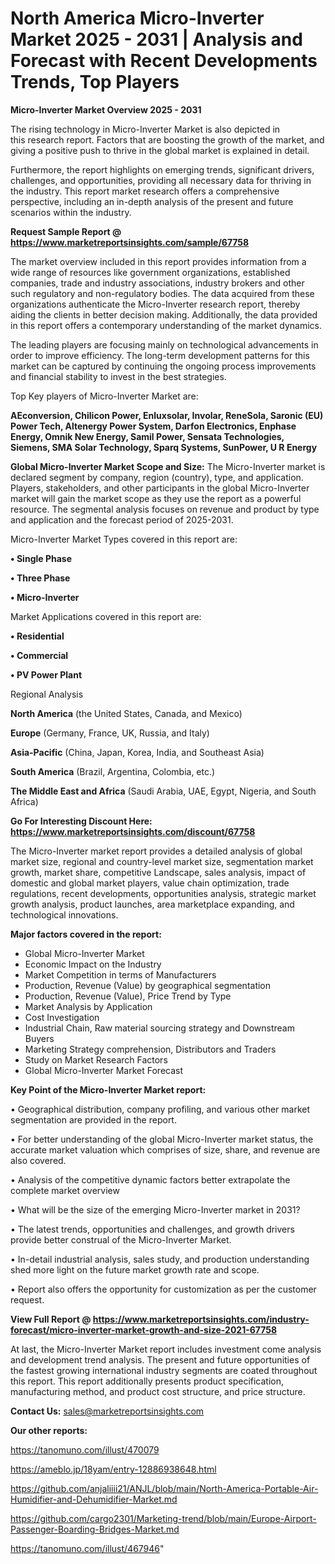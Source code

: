 # North America Micro-Inverter Market 2025 - 2031 | Analysis and Forecast with Recent Developments Trends, Top Players

<Strong> Micro-Inverter Market Overview 2025 - 2031</strong>

The rising technology in Micro-Inverter Market is also depicted in this research report. Factors that are boosting the growth of the market, and giving a positive push to thrive in the global market is explained in detail.

Furthermore, the report highlights on emerging trends, significant drivers, challenges, and opportunities, providing all necessary data for thriving in the industry. This report market research offers a comprehensive perspective, including an in-depth analysis of the present and future scenarios within the industry.

<strong>Request Sample Report @ <a href=https://www.marketreportsinsights.com/sample/67758>https://www.marketreportsinsights.com/sample/67758</a></strong>

The market overview included in this report provides information from a wide range of resources like government organizations, established companies, trade and industry associations, industry brokers and other such regulatory and non-regulatory bodies. The data acquired from these organizations authenticate the Micro-Inverter research report, thereby aiding the clients in better decision making. Additionally, the data provided in this report offers a contemporary understanding of the market dynamics.

The leading players are focusing mainly on technological advancements in order to improve efficiency. The long-term development patterns for this market can be captured by continuing the ongoing process improvements and financial stability to invest in the best strategies.

Top Key players of Micro-Inverter Market are:

<strong>AEconversion, Chilicon Power, Enluxsolar, Involar, ReneSola, Saronic (EU) Power Tech, Altenergy Power System, Darfon Electronics, Enphase Energy, Omnik New Energy, Samil Power, Sensata Technologies, Siemens, SMA Solar Technology, Sparq Systems, SunPower, U R Energy</strong>

<strong><b>Global Micro-Inverter Market Scope and Size:</b></strong>
The Micro-Inverter market is declared segment by company, region (country), type, and application. Players, stakeholders, and other participants in the global Micro-Inverter market will gain the market scope as they use the report as a powerful resource. The segmental analysis focuses on revenue and product by type and application and the forecast period of 2025-2031.

Micro-Inverter Market Types covered in this report are:

<strong>• Single Phase

• Three Phase

• Micro-Inverter</strong>

Market Applications covered in this report are:

<strong>• Residential

• Commercial

• PV Power Plant</strong> 

Regional Analysis

<strong>North America</strong> (the United States, Canada, and Mexico)

<strong>Europe</strong> (Germany, France, UK, Russia, and Italy)

<strong>Asia-Pacific</strong> (China, Japan, Korea, India, and Southeast Asia)

<strong>South America</strong> (Brazil, Argentina, Colombia, etc.)

<strong>The Middle East and Africa</strong> (Saudi Arabia, UAE, Egypt, Nigeria, and South Africa)

<strong>Go For Interesting Discount Here: <a href=https://www.marketreportsinsights.com/discount/67758>https://www.marketreportsinsights.com/discount/67758</a></strong>

The Micro-Inverter market report provides a detailed analysis of global market size, regional and country-level market size, segmentation market growth, market share, competitive Landscape, sales analysis, impact of domestic and global market players, value chain optimization, trade regulations, recent developments, opportunities analysis, strategic market growth analysis, product launches, area marketplace expanding, and technological innovations.

<strong><b>Major factors covered in the report:</b></strong>
<ul>
  <li>Global Micro-Inverter Market </li>
  <li>Economic Impact on the Industry</li>
  <li>Market Competition in terms of Manufacturers</li>
  <li>Production, Revenue (Value) by geographical segmentation</li>
  <li>Production, Revenue (Value), Price Trend by Type</li>
  <li>Market Analysis by Application</li>
  <li>Cost Investigation</li>
  <li>Industrial Chain, Raw material sourcing strategy and Downstream Buyers</li>
  <li>Marketing Strategy comprehension, Distributors and Traders</li>
  <li>Study on Market Research Factors</li>
  <li>Global Micro-Inverter Market Forecast</li>
</ul>

<strong><b>Key Point of the Micro-Inverter Market report:</b></strong>

• Geographical distribution, company profiling, and various other market segmentation are provided in the report.

• For better understanding of the global Micro-Inverter market status, the accurate market valuation which comprises of size, share, and revenue are also covered.

• Analysis of the competitive dynamic factors better extrapolate the complete market overview

• What will be the size of the emerging Micro-Inverter market in 2031?

• The latest trends, opportunities and challenges, and growth drivers provide better construal of the Micro-Inverter Market.

• In-detail industrial analysis, sales study, and production understanding shed more light on the future market growth rate and scope.

• Report also offers the opportunity for customization as per the customer request.

<strong><b>View Full Report @ <a href=https://www.marketreportsinsights.com/industry-forecast/micro-inverter-market-growth-and-size-2021-67758>https://www.marketreportsinsights.com/industry-forecast/micro-inverter-market-growth-and-size-2021-67758</a></b></strong>


At last, the Micro-Inverter Market report includes investment come analysis and development trend analysis. The present and future opportunities of the fastest growing international industry segments are coated throughout this report. This report additionally presents product specification, manufacturing method, and product cost structure, and price structure.

<strong>Contact Us:</strong>
sales@marketreportsinsights.com

<strong>Our other reports:</strong>

<a href=https://tanomuno.com/illust/470079>https://tanomuno.com/illust/470079</a>

<a href=https://ameblo.jp/18yam/entry-12886938648.html>https://ameblo.jp/18yam/entry-12886938648.html</a>

<a href=https://github.com/anjaliiii21/ANJL/blob/main/North-America-Portable-Air-Humidifier-and-Dehumidifier-Market.md>https://github.com/anjaliiii21/ANJL/blob/main/North-America-Portable-Air-Humidifier-and-Dehumidifier-Market.md</a>

<a href=https://github.com/cargo2301/Marketing-trend/blob/main/Europe-Airport-Passenger-Boarding-Bridges-Market.md>https://github.com/cargo2301/Marketing-trend/blob/main/Europe-Airport-Passenger-Boarding-Bridges-Market.md</a>

<a href=https://tanomuno.com/illust/467946>https://tanomuno.com/illust/467946</a>"

